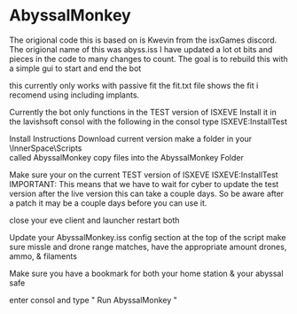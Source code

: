 # AbyssalMonkey
The origional code this is based on is Kwevin from the isxGames discord. The origional name of this was abyss.iss
I have updated a lot ot bits and pieces in the code to many changes to count.
The goal is to rebuild this with a simple gui to start and end the bot

this currently only works with passive fit
the fit.txt file shows the fit i recomend using including implants.

Currently the bot only functions in the TEST version of ISXEVE
Install it in the lavishsoft consol with the following 
in the consol type ISXEVE:InstallTest

Install Instructions
Download current version
make a folder in your \InnerSpace\Scripts\
called AbyssalMonkey
copy files into the AbyssalMonkey Folder

Make sure your on the current TEST version of ISXEVE
ISXEVE:InstallTest
IMPORTANT: This means that we have to wait for cyber to update the test version after the live version
this can take a couple days. So be aware after a patch it may be a couple days before you can use it.

close your eve client and launcher
restart both

Update your AbyssalMonkey.iss config section at the top of the script
make sure missle and drone range matches, have the appropriate amount drones, ammo, & filaments

Make sure you have a bookmark for both your home station & your abyssal safe

enter consol and type " Run AbyssalMonkey "




